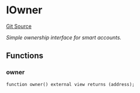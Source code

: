# IOwner
[Git Source](https://github.com/NaniDAO/accounts/blob/e66e0bb629a546845f0f148f99320ebf78829ff1/src/validators/TimeValidator.sol)

*Simple ownership interface for smart accounts.*


## Functions
### owner


```solidity
function owner() external view returns (address);
```

